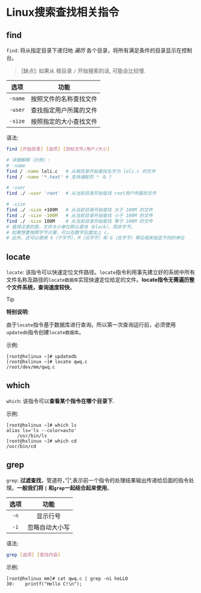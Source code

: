 # Linux搜索查找相关指令
## find
`find`: 将从指定目录下递归地 $遍历$ 各个目录，将所有满足条件的目录显示在控制台。

> [缺点]: 如果从 根目录 `/` 开始搜索的话, 可能会比较慢.

|选项|功能|
|:-:|:-:|
|`-name`|按照文件的名称查找文件|
|`-user`|查找指定用户所属的文件|
|`-size`|按照指定的大小查找文件|

语法:

```Bash
find [开始目录] [选项] [目标文件/用户/大小]

# 详细解释（示例）:
# -name
find / -name loli.c   # 从根目录开始查找名字为 loli.c 的文件
find / -name '*.text' # 支持通配符 * 与 ?

# -user
find ./ -user 'root'  # 从当前目录开始查找 root用户所属的文件

# -size
find ./ -size +100M   # 从当前目录开始查找 大于 100M 的文件
find ./ -size -100M   # 从当前目录开始查找 小于 100M 的文件
find ./ -size 100M    # 从当前目录开始查找 等于 100M 的文件
# 值得注意的是，文件大小单位默认是块（block），而非字节。
# 如果想要按照字节计算，可以在数字后面加上 c。
# 此外，还可以使用 k（千字节）、M（兆字节）和 G（吉字节）等后缀来指定不同的单位
```

## locate
`locate`: 该指令可以快速定位文件路径。`locate`指令利用事先建立好的系统中所有文件名称及路径的`locate数据库`实现快速定位给定的文件。**locate指令无需遍历整个文件系统，查询速度较快**。

> [!TIP]
> **特别说明**:
> 
> 由于`locate`指令基于数据库进行查询。所以第一次查询运行前，必须使用`updatedb`指令创建`locate数据库`。

示例:
```Shell
[root@hxlinux ~]# updatedb
[root@hxlinux ~]# locate qwq.c
/root/dev/mm/qwq.c
```

## which
`which`: 该指令可以**查看某个指令在哪个目录下**.

示例:
```Shell
[root@hxlinux ~]# which ls
alias ls='ls --color=auto'
    /usr/bin/ls
[root@hxlinux ~]# which cd
/usr/bin/cd
```

## grep
`grep`: **过滤查找**，管道符，”|“,表示前一个指令的处理结果输出传递给后面的指令处理。**一般我们将 `|` 和`grep`一起结合起来使用**。

|选项|功能|
|:-:|:-:|
|`-n`|显示行号|
|`-i`|忽略自动大小写|

语法:
```Bash
grep [选项] [查找内容]
```

示例:
```Shell
[root@hxlinux mm]# cat qwq.c | grep -ni heLLO
30:    printf("Hello C!\n");
```